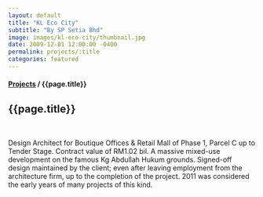 ```yaml
---
layout: default
title: "KL Eco City"
subtitle: "By SP Setia Bhd"
image: images/kl-eco-city/thumbnail.jpg
date: 2009-12-01 12:00:00 -0400
permalink: projects/:title
categories: featured
---
```


<section>
  <h4>
    <a href="/projects">Projects</a> / {{page.title}}
  </h4>
  <h1 class="header">{{page.title}}</h1>
  <div class="row">
    <div class="8u 12u$(medium)">
      <span class="image fit"><img data-src="images/kl-eco-city/pic01.jpg" alt="" /></span>
      <span class="image fit"><img data-src="images/kl-eco-city/pic02.jpg" alt="" /></span>
      <span class="image fit"><img data-src="images/kl-eco-city/pic03.jpg" alt="" /></span>
      <span class="image fit"><img data-src="images/kl-eco-city/pic04.jpg" alt="" /></span>
      <span class="image fit"><img data-src="images/kl-eco-city/pic05.jpg" alt="" /></span>
      <span class="image fit"><img data-src="images/kl-eco-city/pic06.jpg" alt="" /></span>
    </div>
    <div class="4u$ 12u$(medium) important(medium)">
      <p>
        Design Architect for Boutique Offices & Retail Mall of Phase 1, Parcel C up to Tender Stage. Contract value of
        RM1.02 bil. A massive mixed-use development on the famous Kg Abdullah Hukum grounds. Signed-off design
        maintained by the client; even after leaving employment from the architecture firm, up to the completion of the
        project. 2011 was considered the early years of many projects of this kind.
      </p>     
    </div>
  </div>
</section>

